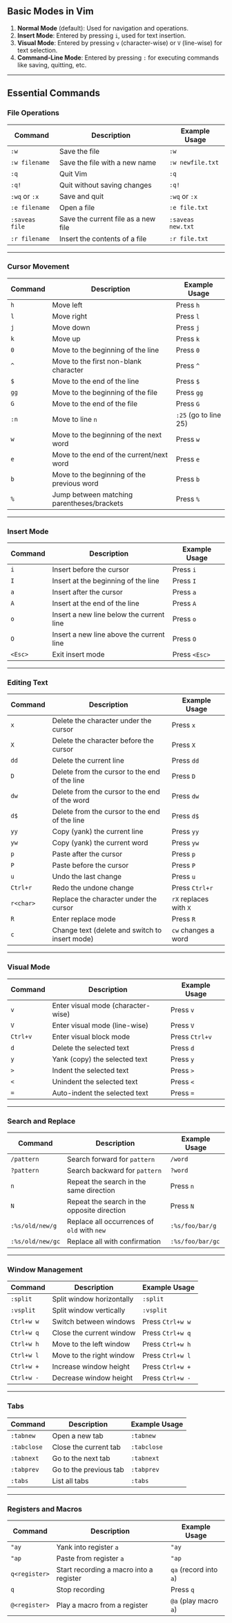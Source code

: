  

## **Basic Modes in Vim**
1. **Normal Mode** (default): Used for navigation and operations.
2. **Insert Mode**: Entered by pressing `i`, used for text insertion.
3. **Visual Mode**: Entered by pressing `v` (character-wise) or `V` (line-wise) for text selection.
4. **Command-Line Mode**: Entered by pressing `:` for executing commands like saving, quitting, etc.

---

## **Essential Commands**

### **File Operations**
| Command         | Description                              | Example Usage          |
|-----------------|------------------------------------------|------------------------|
| `:w`           | Save the file                            | `:w`                  |
| `:w filename`  | Save the file with a new name            | `:w newfile.txt`      |
| `:q`           | Quit Vim                                 | `:q`                  |
| `:q!`          | Quit without saving changes              | `:q!`                 |
| `:wq` or `:x`  | Save and quit                            | `:wq` or `:x`         |
| `:e filename`  | Open a file                              | `:e file.txt`         |
| `:saveas file` | Save the current file as a new file       | `:saveas new.txt`     |
| `:r filename`  | Insert the contents of a file            | `:r file.txt`         |

---

### **Cursor Movement**
| Command         | Description                              | Example Usage          |
|-----------------|------------------------------------------|------------------------|
| `h`            | Move left                                | Press `h`             |
| `l`            | Move right                               | Press `l`             |
| `j`            | Move down                                | Press `j`             |
| `k`            | Move up                                  | Press `k`             |
| `0`            | Move to the beginning of the line        | Press `0`             |
| `^`            | Move to the first non-blank character    | Press `^`             |
| `$`            | Move to the end of the line              | Press `$`             |
| `gg`           | Move to the beginning of the file        | Press `gg`            |
| `G`            | Move to the end of the file              | Press `G`             |
| `:n`           | Move to line `n`                         | `:25` (go to line 25) |
| `w`            | Move to the beginning of the next word   | Press `w`             |
| `e`            | Move to the end of the current/next word | Press `e`             |
| `b`            | Move to the beginning of the previous word | Press `b`           |
| `%`            | Jump between matching parentheses/brackets | Press `%`           |

---

### **Insert Mode**
| Command         | Description                              | Example Usage          |
|-----------------|------------------------------------------|------------------------|
| `i`            | Insert before the cursor                 | Press `i`             |
| `I`            | Insert at the beginning of the line      | Press `I`             |
| `a`            | Insert after the cursor                  | Press `a`             |
| `A`            | Insert at the end of the line            | Press `A`             |
| `o`            | Insert a new line below the current line | Press `o`             |
| `O`            | Insert a new line above the current line | Press `O`             |
| `<Esc>`        | Exit insert mode                         | Press `<Esc>`         |

---

### **Editing Text**
| Command         | Description                              | Example Usage          |
|-----------------|------------------------------------------|------------------------|
| `x`            | Delete the character under the cursor    | Press `x`             |
| `X`            | Delete the character before the cursor   | Press `X`             |
| `dd`           | Delete the current line                  | Press `dd`            |
| `D`            | Delete from the cursor to the end of the line | Press `D`          |
| `dw`           | Delete from the cursor to the end of the word | Press `dw`         |
| `d$`           | Delete from the cursor to the end of the line | Press `d$`         |
| `yy`           | Copy (yank) the current line             | Press `yy`            |
| `yw`           | Copy (yank) the current word             | Press `yw`            |
| `p`            | Paste after the cursor                   | Press `p`             |
| `P`            | Paste before the cursor                  | Press `P`             |
| `u`            | Undo the last change                     | Press `u`             |
| `Ctrl+r`       | Redo the undone change                   | Press `Ctrl+r`        |
| `r<char>`      | Replace the character under the cursor   | `rX` replaces with `X`|
| `R`            | Enter replace mode                       | Press `R`             |
| `c`            | Change text (delete and switch to insert mode) | `cw` changes a word |

---

### **Visual Mode**
| Command         | Description                              | Example Usage          |
|-----------------|------------------------------------------|------------------------|
| `v`            | Enter visual mode (character-wise)       | Press `v`             |
| `V`            | Enter visual mode (line-wise)            | Press `V`             |
| `Ctrl+v`       | Enter visual block mode                  | Press `Ctrl+v`        |
| `d`            | Delete the selected text                 | Press `d`             |
| `y`            | Yank (copy) the selected text            | Press `y`             |
| `>`            | Indent the selected text                 | Press `>`             |
| `<`            | Unindent the selected text               | Press `<`             |
| `=`            | Auto-indent the selected text            | Press `=`             |

---

### **Search and Replace**
| Command         | Description                              | Example Usage          |
|-----------------|------------------------------------------|------------------------|
| `/pattern`      | Search forward for `pattern`            | `/word`               |
| `?pattern`      | Search backward for `pattern`           | `?word`               |
| `n`            | Repeat the search in the same direction  | Press `n`             |
| `N`            | Repeat the search in the opposite direction | Press `N`           |
| `:%s/old/new/g` | Replace all occurrences of `old` with `new` | `:%s/foo/bar/g`     |
| `:%s/old/new/gc`| Replace all with confirmation            | `:%s/foo/bar/gc`     |

---

### **Window Management**
| Command         | Description                              | Example Usage          |
|-----------------|------------------------------------------|------------------------|
| `:split`       | Split window horizontally                | `:split`              |
| `:vsplit`      | Split window vertically                  | `:vsplit`             |
| `Ctrl+w w`     | Switch between windows                   | Press `Ctrl+w w`      |
| `Ctrl+w q`     | Close the current window                 | Press `Ctrl+w q`      |
| `Ctrl+w h`     | Move to the left window                  | Press `Ctrl+w h`      |
| `Ctrl+w l`     | Move to the right window                 | Press `Ctrl+w l`      |
| `Ctrl+w +`     | Increase window height                   | Press `Ctrl+w +`      |
| `Ctrl+w -`     | Decrease window height                   | Press `Ctrl+w -`      |

---

### **Tabs**
| Command         | Description                              | Example Usage          |
|-----------------|------------------------------------------|------------------------|
| `:tabnew`      | Open a new tab                           | `:tabnew`             |
| `:tabclose`    | Close the current tab                    | `:tabclose`           |
| `:tabnext`     | Go to the next tab                       | `:tabnext`            |
| `:tabprev`     | Go to the previous tab                   | `:tabprev`            |
| `:tabs`        | List all tabs                            | `:tabs`               |

---

### **Registers and Macros**
| Command         | Description                              | Example Usage          |
|-----------------|------------------------------------------|------------------------|
| `"ay`          | Yank into register `a`                   | `"ay`                 |
| `"ap`          | Paste from register `a`                  | `"ap`                 |
| `q<register>`  | Start recording a macro into a register   | `qa` (record into `a`)|
| `q`            | Stop recording                           | Press `q`             |
| `@<register>`  | Play a macro from a register             | `@a` (play macro `a`) |

